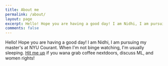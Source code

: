 ```yaml
---
title: About me
permalink: /about/
layout: page
excerpt: Hello! Hope you are having a good day! I am Nidhi, I am pursuing my master's at NYU Courant
comments: false
---
```


Hello! Hope you are having a good day! I am Nidhi, I am pursuing my master's at NYU Courant. When I'm not binge watching, I'm usually sleeping. <a href ="http://linkedin.com/in/nidran/" target="_blank">Hit me up</a> if you wana grab coffee nextdoors, discuss ML, and women rights!
